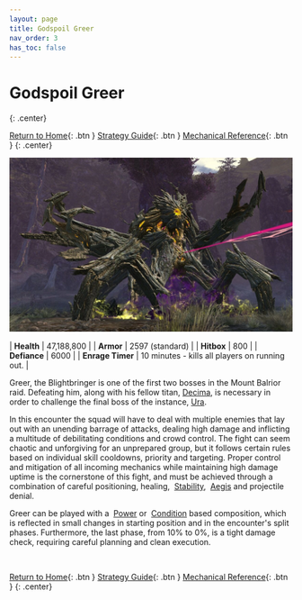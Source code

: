 ```yaml
---
layout: page
title: Godspoil Greer
nav_order: 3
has_toc: false
---
```


# Godspoil Greer
{: .center}

[Return to Home](../index.html){: .btn } [Strategy Guide](./strategy.html){: .btn } [Mechanical Reference](./mechanics.html){: .btn }
{: .center}

<img src="../images/greer.webp" />

| **Health** |  47,188,800  |
| **Armor** |  2597 (standard) |
| **Hitbox** | 800 |
| **Defiance** | 6000 |
| **Enrage Timer** | 10 minutes - kills all players on running out. |

Greer, the Blightbringer is one of the first two bosses in the Mount Balrior raid. Defeating him, along with his fellow titan, [Decima](../decima/overview.html), is necessary in order to challenge the final boss of the instance, [Ura](../ura/overview.html).

In this encounter the squad will have to deal with multiple enemies that lay out with an unending barrage of attacks, dealing high damage and inflicting a multitude of debilitating conditions and crowd control. The fight can seem chaotic and unforgiving for an unprepared group, but it follows certain rules based on individual skill cooldowns, priority and targeting. Proper control and mitigation of all incoming mechanics while maintaining high damage uptime is the cornerstone of this fight, and must be achieved through a combination of careful positioning, healing, <img class='inline stability'> [Stability](https://wiki.guildwars2.com/wiki/Stability), <img class='inline aegis'> [Aegis](https://wiki.guildwars2.com/wiki/Aegis) and projectile denial.

Greer can be played with a <img class='inline power'> [Power](https://wiki.guildwars2.com/wiki/Power) or <img class='inline condition'> [Condition](https://wiki.guildwars2.com/wiki/Condition_Damage) based composition, which is reflected in small changes in starting position and in the encounter's split phases. Furthermore, the last phase, from 10% to 0%, is a tight damage check, requiring careful planning and clean execution.

<img class=divider>

[Return to Home](../index.html){: .btn } [Strategy Guide](./strategy.html){: .btn } [Mechanical Reference](./mechanics.html){: .btn }
{: .center}
